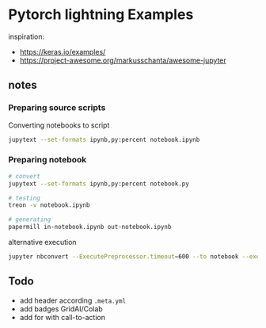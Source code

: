 # Pytorch lightning Examples

inspiration:
- https://keras.io/examples/
- https://project-awesome.org/markusschanta/awesome-jupyter

## notes

### Preparing source scripts

Converting notebooks to script
```bash
jupytext --set-formats ipynb,py:percent notebook.ipynb
```


### Preparing notebook

```bash
# convert
jupytext --set-formats ipynb,py:percent notebook.py

# testing
treon -v notebook.ipynb

# generating
papermill in-notebook.ipynb out-notebook.ipynb
```

alternative execution
```bash
jupyter nbconvert --ExecutePreprocessor.timeout=600 --to notebook --execute notebook.py
```

## Todo

- add header according `.meta.yml`
- add badges GridAI/Colab
- add for with call-to-action

